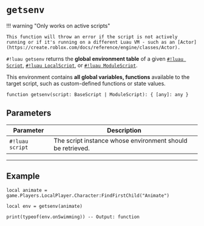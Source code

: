 # `getsenv`

!!! warning "Only works on active scripts"

    This function will throw an error if the script is not actively running or if it's running on a different Luau VM - such as an [Actor](https://create.roblox.com/docs/reference/engine/classes/Actor).

`#!luau getsenv` returns the **global environment table** of a given [`#!luau Script`](https://create.roblox.com/docs/reference/engine/classes/Script), [`#!luau LocalScript`](https://create.roblox.com/docs/reference/engine/classes/LocalScript), or [`#!luau ModuleScript`](https://create.roblox.com/docs/reference/engine/classes/ModuleScript).

This environment contains **all global variables, functions** available to the target script, such as custom-defined functions or state values.

```luau
function getsenv(script: BaseScript | ModuleScript): { [any]: any }
```

## Parameters

| Parameter      | Description                                                                 |
|----------------|-----------------------------------------------------------------------------|
| `#!luau script` | The script instance whose environment should be retrieved.                 |

---

## Example

```luau title="Accessing a script's internal environment" linenums="1"
local animate = game.Players.LocalPlayer.Character:FindFirstChild("Animate")

local env = getsenv(animate)

print(typeof(env.onSwimming)) -- Output: function
```
